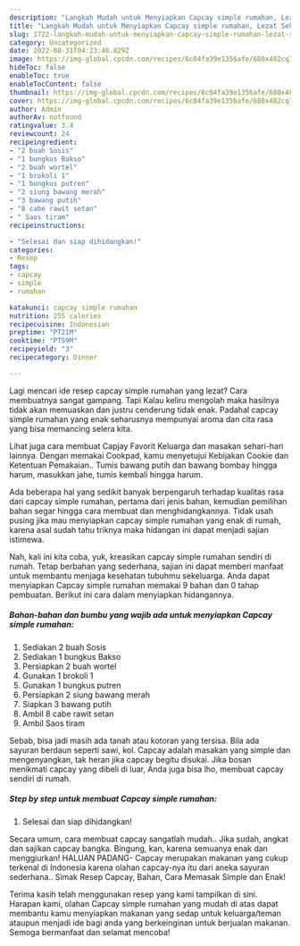 ```yaml
---
description: "Langkah Mudah untuk Menyiapkan Capcay simple rumahan, Lezat Sekali"
title: "Langkah Mudah untuk Menyiapkan Capcay simple rumahan, Lezat Sekali"
slug: 1722-langkah-mudah-untuk-menyiapkan-capcay-simple-rumahan-lezat-sekali
category: Uncategorized
date: 2022-08-31T04:23:40.829Z
image: https://img-global.cpcdn.com/recipes/6c04fa39e1356afe/680x482cq70/capcay-simple-rumahan-foto-resep-utama.jpg
hideToc: false
enableToc: true
enableTocContent: false
thumbnail: https://img-global.cpcdn.com/recipes/6c04fa39e1356afe/680x482cq70/capcay-simple-rumahan-foto-resep-utama.jpg
cover: https://img-global.cpcdn.com/recipes/6c04fa39e1356afe/680x482cq70/capcay-simple-rumahan-foto-resep-utama.jpg
author: Admin
authorAv: notfound
ratingvalue: 3.4
reviewcount: 24
recipeingredient:
- "2 buah Sosis"
- "1 bungkus Bakso"
- "2 buah wortel"
- "1 brokoli 1"
- "1 bungkus putren"
- "2 siung bawang merah"
- "3 bawang putih"
- "8 cabe rawit setan"
- " Saos tiram"
recipeinstructions:

- "Selesai dan siap dihidangkan!"
categories:
- Resep
tags:
- capcay
- simple
- rumahan

katakunci: capcay simple rumahan 
nutrition: 255 calories
recipecuisine: Indonesian
preptime: "PT21M"
cooktime: "PT59M"
recipeyield: "3"
recipecategory: Dinner

---
```



Lagi mencari ide resep capcay simple rumahan yang lezat? Cara membuatnya sangat gampang. Tapi Kalau keliru mengolah maka hasilnya tidak akan memuaskan dan justru cenderung tidak enak. Padahal capcay simple rumahan yang enak seharusnya mempunyai aroma dan cita rasa yang bisa memancing selera kita.


Lihat juga cara membuat Capjay Favorit Keluarga dan masakan sehari-hari lainnya. Dengan memakai Cookpad, kamu menyetujui Kebijakan Cookie dan Ketentuan Pemakaian.. Tumis bawang putih dan bawang bombay hingga harum, masukkan jahe, tumis kembali hingga harum.

Ada beberapa hal yang sedikit banyak berpengaruh terhadap kualitas rasa dari capcay simple rumahan, pertama dari jenis bahan, kemudian pemilihan bahan segar hingga cara membuat dan menghidangkannya. Tidak usah pusing jika mau menyiapkan capcay simple rumahan yang enak di rumah, karena asal sudah tahu triknya maka hidangan ini dapat menjadi sajian istimewa.


Nah, kali ini kita coba, yuk, kreasikan capcay simple rumahan sendiri di rumah. Tetap berbahan yang sederhana, sajian ini dapat memberi manfaat untuk membantu menjaga kesehatan tubuhmu sekeluarga. Anda dapat menyiapkan Capcay simple rumahan memakai 9 bahan dan 0 tahap pembuatan. Berikut ini cara dalam menyiapkan hidangannya.

<!--inarticleads1-->

##### Bahan-bahan dan bumbu yang wajib ada untuk menyiapkan Capcay simple rumahan:

1. Sediakan 2 buah Sosis
1. Sediakan 1 bungkus Bakso
1. Persiapkan 2 buah wortel
1. Gunakan 1 brokoli 1
1. Gunakan 1 bungkus putren
1. Persiapkan 2 siung bawang merah
1. Siapkan 3 bawang putih
1. Ambil 8 cabe rawit setan
1. Ambil  Saos tiram


Sebab, bisa jadi masih ada tanah atau kotoran yang tersisa. Bila ada sayuran berdaun seperti sawi, kol. Capcay adalah masakan yang simple dan mengenyangkan, tak heran jika capcay begitu disukai. Jika bosan menikmati capcay yang dibeli di luar, Anda juga bisa lho, membuat capcay sendiri di rumah. 

<!--inarticleads2-->

##### Step by step untuk membuat Capcay simple rumahan:


1. Selesai dan siap dihidangkan!

Secara umum, cara membuat capcay sangatlah mudah.. Jika sudah, angkat dan sajikan capcay bangka. Bingung, kan, karena semuanya enak dan menggiurkan! HALUAN PADANG- Capcay merupakan makanan yang cukup terkenal di Indonesia karena olahan capcay-nya itu dari aneka sayuran sederhana.. Simak Resep Capcay, Bahan, Cara Memasak Simple dan Enak! 

Terima kasih telah menggunakan resep yang kami tampilkan di sini. Harapan kami, olahan Capcay simple rumahan yang mudah di atas dapat membantu kamu menyiapkan makanan yang sedap untuk keluarga/teman ataupun menjadi ide bagi anda yang berkeinginan untuk berjualan makanan. Semoga bermanfaat dan selamat mencoba!

